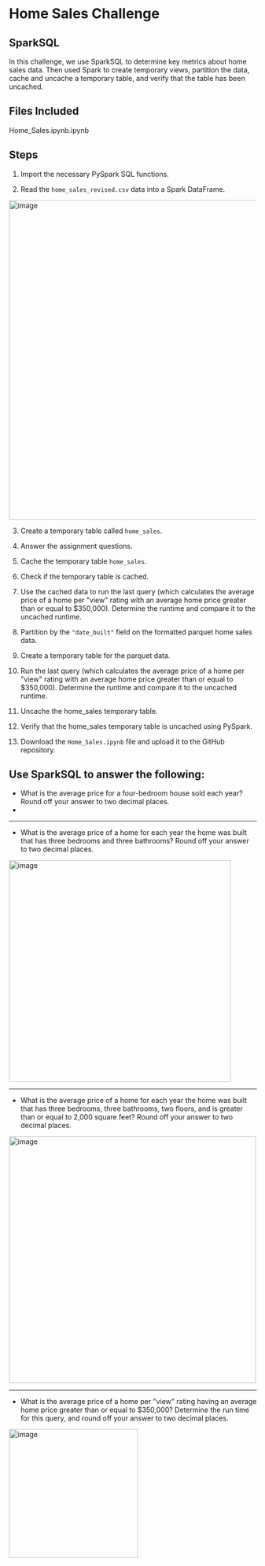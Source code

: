 # Home Sales Challenge

## SparkSQL

In this challenge, we use SparkSQL to determine key metrics about home sales data. Then used Spark to create temporary views, partition the data, cache and uncache a temporary table, and verify that the table has been uncached.

## Files Included

Home_Sales.ipynb.ipynb


## Steps
1. Import the necessary PySpark SQL functions.
   
2. Read the `home_sales_revised.csv` data into a Spark DataFrame.


<img width="650" alt="image" src="https://github.com/Colex317/home_sales/assets/148498483/0c5520f5-b437-4034-a18f-20784d0d5b9d">


3. Create a temporary table called `home_sales`.
   
4. Answer the assignment questions.
   
5. Cache the temporary table `home_sales`.

6. Check if the temporary table is cached.

7. Use the cached data to run the last query (which calculates the average price of a home per "view" rating with an average home price greater than or equal to $350,000). Determine the runtime and compare it to the uncached runtime.

8. Partition by the `"date_built"` field on the formatted parquet home sales data.

9. Create a temporary table for the parquet data.

10. Run the last query (which calculates the average price of a home per "view" rating with an average home price greater than or equal to $350,000). Determine the runtime and compare it to the uncached runtime.

11. Uncache the home_sales temporary table.

12. Verify that the home_sales temporary table is uncached using PySpark.

13. Download the `Home_Sales.ipynb` file and upload it to the GitHub repository.


## Use SparkSQL to answer the following:

- What is the average price for a four-bedroom house sold each year? Round off your answer to two decimal places.
- 
-------------------------------------------------------------------------------------------------------------------


- What is the average price of a home for each year the home was built that has three bedrooms and three bathrooms? Round off your answer to two decimal places.

<img width="451" alt="image" src="https://github.com/Colex317/home_sales/assets/148498483/06a42bd2-f3ff-42b4-8e47-f65847856e41">

-------------------------------------------------------------------------------------------------------------------

- What is the average price of a home for each year the home was built that has three bedrooms, three bathrooms, two floors, and is greater than or equal to 2,000 square feet? Round off your answer to two decimal places.

<img width="502" alt="image" src="https://github.com/Colex317/home_sales/assets/148498483/d8b246f6-4698-468d-9954-0ac2ae3c39d1">

-------------------------------------------------------------------------------------------------------------------

- What is the average price of a home per "view" rating having an average home price greater than or equal to $350,000? Determine the run time for this query, and round off your answer to two decimal places.

<img width="262" alt="image" src="https://github.com/Colex317/home_sales/assets/148498483/fe97522e-404e-4b40-a3aa-dfc4f7acb032">

